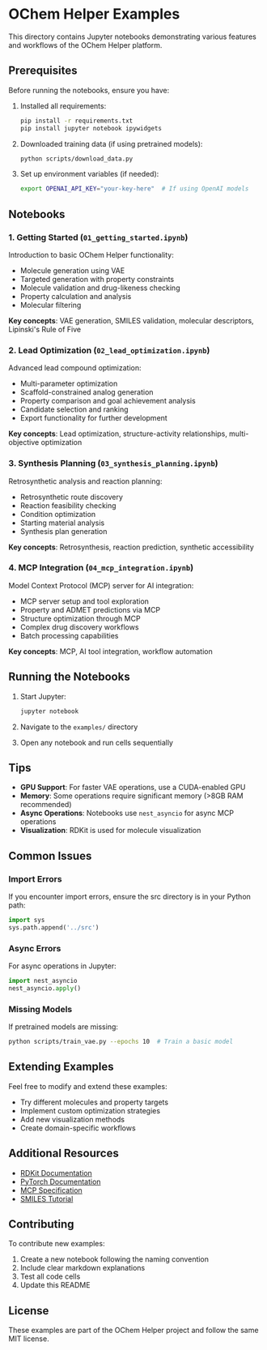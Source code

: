# OChem Helper Examples

This directory contains Jupyter notebooks demonstrating various features and workflows of the OChem Helper platform.

## Prerequisites

Before running the notebooks, ensure you have:

1. Installed all requirements:
   ```bash
   pip install -r requirements.txt
   pip install jupyter notebook ipywidgets
   ```

2. Downloaded training data (if using pretrained models):
   ```bash
   python scripts/download_data.py
   ```

3. Set up environment variables (if needed):
   ```bash
   export OPENAI_API_KEY="your-key-here"  # If using OpenAI models
   ```

## Notebooks

### 1. Getting Started (`01_getting_started.ipynb`)
Introduction to basic OChem Helper functionality:
- Molecule generation using VAE
- Targeted generation with property constraints
- Molecule validation and drug-likeness checking
- Property calculation and analysis
- Molecular filtering

**Key concepts**: VAE generation, SMILES validation, molecular descriptors, Lipinski's Rule of Five

### 2. Lead Optimization (`02_lead_optimization.ipynb`)
Advanced lead compound optimization:
- Multi-parameter optimization
- Scaffold-constrained analog generation
- Property comparison and goal achievement analysis
- Candidate selection and ranking
- Export functionality for further development

**Key concepts**: Lead optimization, structure-activity relationships, multi-objective optimization

### 3. Synthesis Planning (`03_synthesis_planning.ipynb`)
Retrosynthetic analysis and reaction planning:
- Retrosynthetic route discovery
- Reaction feasibility checking
- Condition optimization
- Starting material analysis
- Synthesis plan generation

**Key concepts**: Retrosynthesis, reaction prediction, synthetic accessibility

### 4. MCP Integration (`04_mcp_integration.ipynb`)
Model Context Protocol (MCP) server for AI integration:
- MCP server setup and tool exploration
- Property and ADMET predictions via MCP
- Structure optimization through MCP
- Complex drug discovery workflows
- Batch processing capabilities

**Key concepts**: MCP, AI tool integration, workflow automation

## Running the Notebooks

1. Start Jupyter:
   ```bash
   jupyter notebook
   ```

2. Navigate to the `examples/` directory

3. Open any notebook and run cells sequentially

## Tips

- **GPU Support**: For faster VAE operations, use a CUDA-enabled GPU
- **Memory**: Some operations require significant memory (>8GB RAM recommended)
- **Async Operations**: Notebooks use `nest_asyncio` for async MCP operations
- **Visualization**: RDKit is used for molecule visualization

## Common Issues

### Import Errors
If you encounter import errors, ensure the src directory is in your Python path:
```python
import sys
sys.path.append('../src')
```

### Async Errors
For async operations in Jupyter:
```python
import nest_asyncio
nest_asyncio.apply()
```

### Missing Models
If pretrained models are missing:
```bash
python scripts/train_vae.py --epochs 10  # Train a basic model
```

## Extending Examples

Feel free to modify and extend these examples:
- Try different molecules and property targets
- Implement custom optimization strategies
- Add new visualization methods
- Create domain-specific workflows

## Additional Resources

- [RDKit Documentation](https://www.rdkit.org/docs/)
- [PyTorch Documentation](https://pytorch.org/docs/)
- [MCP Specification](https://github.com/anthropics/mcp)
- [SMILES Tutorial](http://opensmiles.org/opensmiles.html)

## Contributing

To contribute new examples:
1. Create a new notebook following the naming convention
2. Include clear markdown explanations
3. Test all code cells
4. Update this README

## License

These examples are part of the OChem Helper project and follow the same MIT license.